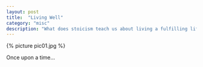 ```yaml
---
layout: post
title:  "Living Well"
category: "misc"
description: "What does stoicism teach us about living a fulfilling life and how do we put it into practice?"
---
```

{% picture pic01.jpg %}

Once upon a time...

